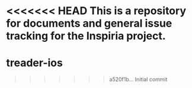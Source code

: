<<<<<<< HEAD
This is a repository for documents and general issue tracking for the Inspiria project. 
=======
# treader-ios

>>>>>>> a520f1b... Initial commit
